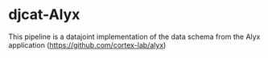 # djcat-Alyx

This pipeline is a datajoint implementation of the data schema from the
Alyx application (https://github.com/cortex-lab/alyx)

